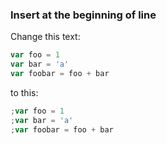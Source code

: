 ### Insert at the beginning of line

Change this text:

```javascript
var foo = 1
var bar = 'a'
var foobar = foo + bar
```

to this:

```javascript
;var foo = 1
;var bar = 'a'
;var foobar = foo + bar
```
